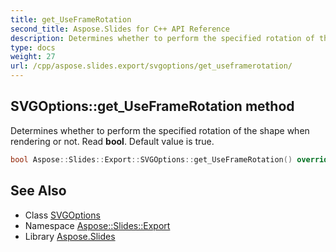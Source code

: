 ```yaml
---
title: get_UseFrameRotation
second_title: Aspose.Slides for C++ API Reference
description: Determines whether to perform the specified rotation of the shape when rendering or not. Read bool. Default value is true.
type: docs
weight: 27
url: /cpp/aspose.slides.export/svgoptions/get_useframerotation/
---
```

## SVGOptions::get_UseFrameRotation method


Determines whether to perform the specified rotation of the shape when rendering or not. Read **bool**. Default value is true.

```cpp
bool Aspose::Slides::Export::SVGOptions::get_UseFrameRotation() override
```

## See Also

* Class [SVGOptions](../)
* Namespace [Aspose::Slides::Export](../../)
* Library [Aspose.Slides](../../../)
